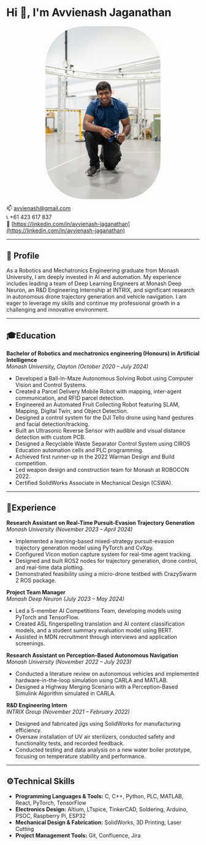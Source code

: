 # Hi 👋, I'm Avvienash Jaganathan

<img src="Avvienash_Jaganathan_Profile_Picture.png" 
     alt="Profile Picture" 
     style="width:300px; height:auto; border-radius:100px; display:block; margin:0 auto;" />
     
 📫 [avvienash@gmail.com](mailto:avvienash@gmail.com)  
📞 +61 423 617 837  
🔗 [https://linkedin.com/in/avvienash-jaganathan](https://linkedin.com/in/avvienash-jaganathan)

---

## 🔭 Profile

As a Robotics and Mechatronics Engineering graduate from Monash University, I am deeply invested in AI and automation. My experience includes leading a team of Deep Learning Engineers at Monash Deep Neuron, an R&D Engineering Internship at INTRIX, and significant research in autonomous drone trajectory generation and vehicle navigation. I am eager to leverage my skills and continue my professional growth in a challenging and innovative environment.

---

## 🎓Education

**Bachelor of Robotics and mechatronics engineering (Honours) in Artificial Intelligence**  
*Monash University, Clayton (October 2020 – July 2024)*
- Developed a Ball-in-Maze Autonomous Solving Robot using Computer Vision and Control Systems.
- Created a Parcel Delivery Mobile Robot with mapping, inter-agent communication, and RFID parcel detection.
- Engineered an Automated Fruit Collecting Robot featuring SLAM, Mapping, Digital Twin, and Object Detection.
- Designed a control system for the DJI Tello drone using hand gestures and facial detection/tracking.
- Built an Ultrasonic Reverse Sensor with audible and visual distance detection with custom PCB.
- Designed a Recyclable Waste Separator Control System using CIROS Education automation cells and PLC programming.
- Achieved first runner-up in the 2022 Warman Design and Build competition.
- Led weapon design and construction team for Monash at ROBOCON 2022.
- Certified SolidWorks Associate in Mechanical Design (CSWA).

---

## 💼Experience

**Research Assistant on Real-Time Pursuit-Evasion Trajectory Generation**  
*Monash University (November 2023 – April 2024)*
- Implemented a learning-based mixed-strategy pursuit-evasion trajectory generation model using PyTorch and CvXpy.
- Configured Vicon motion capture system for real-time agent tracking.
- Designed and built ROS2 nodes for trajectory generation, drone control, and real-time data plotting.
- Demonstrated feasibility using a micro-drone testbed with CrazySwarm 2 ROS package.

**Project Team Manager**  
*Monash Deep Neuron (July 2023 – May 2024)*
- Led a 5-member AI Competitions Team, developing models using PyTorch and TensorFlow.
- Created ASL fingerspelling translation and AI content classification models, and a student summary evaluation model using BERT.
- Assisted in MDN recruitment through interviews and application screenings.

**Research Assistant on Perception-Based Autonomous Navigation**  
*Monash University (November 2022 – July 2023)*
- Conducted a literature review on autonomous vehicles and implemented hardware-in-the-loop simulation using CARLA and MATLAB.
- Designed a Highway Merging Scenario with a Perception-Based Simulink Algorithm simulated in CARLA.

**R&D Engineering Intern**  
*INTRIX Group (November 2021 – February 2022)*
- Designed and fabricated jigs using SolidWorks for manufacturing efficiency.
- Oversaw installation of UV air sterilizers, conducted safety and functionality tests, and recorded feedback.
- Conducted testing and data analysis on a new water boiler prototype, focusing on temperature stability and performance.

---

## ⚙️Technical Skills

- **Programming Languages & Tools:**  C, C++, Python, PLC, MATLAB, React, PyTorch, TensorFlow
- **Electronics Design:** Altium, LTspice, TinkerCAD, Soldering, Arduino, PSOC, Raspberry Pi, ESP32
- **Mechanical Design & Fabrication:** SolidWorks, 3D Printing, Laser Cutting
- **Project Management Tools:**  Git, Confluence, Jira
